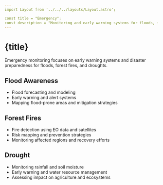 ```yaml
---
import Layout from '../../../layouts/Layout.astro';

const title = "Emergency";
const description = "Monitoring and early warning systems for floods, forest fires, and droughts.";
---
```


<Layout title={title} description={description}>
  <h1>{title}</h1>
  <p>
    Emergency monitoring focuses on early warning systems and disaster preparedness for floods, forest fires, and droughts.
  </p>

  <h2>Flood Awareness</h2>
  <ul>
    <li>Flood forecasting and modeling</li>
    <li>Early warning and alert systems</li>
    <li>Mapping flood-prone areas and mitigation strategies</li>
  </ul>

  <h2>Forest Fires</h2>
  <ul>
    <li>Fire detection using EO data and satellites</li>
    <li>Risk mapping and prevention strategies</li>
    <li>Monitoring affected regions and recovery efforts</li>
  </ul>

  <h2>Drought</h2>
  <ul>
    <li>Monitoring rainfall and soil moisture</li>
    <li>Early warning and water resource management</li>
    <li>Assessing impact on agriculture and ecosystems</li>
  </ul>
</Layout>